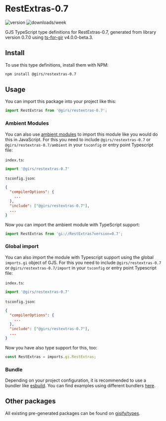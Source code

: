 
# RestExtras-0.7

![version](https://img.shields.io/npm/v/@girs/restextras-0.7)
![downloads/week](https://img.shields.io/npm/dw/@girs/restextras-0.7)


GJS TypeScript type definitions for RestExtras-0.7, generated from library version 0.7.0 using [ts-for-gir](https://github.com/gjsify/ts-for-gir) v4.0.0-beta.3.


## Install

To use this type definitions, install them with NPM:
```bash
npm install @girs/restextras-0.7
```

## Usage

You can import this package into your project like this:
```ts
import RestExtras from '@girs/restextras-0.7';
```

### Ambient Modules

You can also use [ambient modules](https://github.com/gjsify/ts-for-gir/tree/main/packages/cli#ambient-modules) to import this module like you would do this in JavaScript.
For this you need to include `@girs/restextras-0.7` or `@girs/restextras-0.7/ambient` in your `tsconfig` or entry point Typescript file:

`index.ts`:
```ts
import '@girs/restextras-0.7'
```

`tsconfig.json`:
```json
{
  "compilerOptions": {
    ...
  },
  "include": ["@girs/restextras-0.7"],
  ...
}
```

Now you can import the ambient module with TypeScript support: 

```ts
import RestExtras from 'gi://RestExtras?version=0.7';
```

### Global import

You can also import the module with Typescript support using the global `imports.gi` object of GJS.
For this you need to include `@girs/restextras-0.7` or `@girs/restextras-0.7/import` in your `tsconfig` or entry point Typescript file:

`index.ts`:
```ts
import '@girs/restextras-0.7'
```

`tsconfig.json`:
```json
{
  "compilerOptions": {
    ...
  },
  "include": ["@girs/restextras-0.7"],
  ...
}
```

Now you have also type support for this, too:

```ts
const RestExtras = imports.gi.RestExtras;
```

### Bundle

Depending on your project configuration, it is recommended to use a bundler like [esbuild](https://esbuild.github.io/). You can find examples using different bundlers [here](https://github.com/gjsify/ts-for-gir/tree/main/examples).

## Other packages

All existing pre-generated packages can be found on [gjsify/types](https://github.com/gjsify/types).

